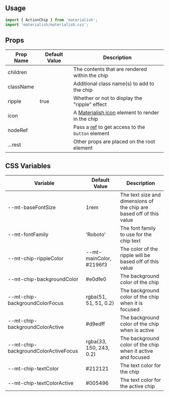 ## Usage

```jsx
import { ActionChip } from 'materialish';
import 'materialish/materialish.css';
```

## Props

| Prop Name | Default Value | Description                                                                                        |
| --------- | ------------- | -------------------------------------------------------------------------------------------------- |
| children  |               | The contents that are rendered within the chip                                                     |
| className |               | Additional class name(s) to add to the chip                                                        |
| ripple    | true          | Whether or not to display the "ripple" effect                                                      |
| icon      |               | A [Materialish icon](/icons) element to render in the chip                                         |
| nodeRef   |               | Pass a [ref](https://reactjs.org/docs/refs-and-the-dom.html) to get access to the `button` element |
| ...rest   |               | Other props are placed on the root element                                                         |

## CSS Variables

| Variable                             | Default Value           | Description                                                          |
| ------------------------------------ | ----------------------- | -------------------------------------------------------------------- |
| --mt-baseFontSize                    | 1rem                    | The text size and dimensions of the chip are based off of this value |
| --mt-fontFamily                      | 'Roboto'                | The font family to use for the chip text                             |
| --mt-chip-rippleColor                | --mt-mainColor, #2196f3 | The color of the ripple will be based off of this value              |
| --mt-chip-backgroundColor            | #e0dfe0                 | The background color of the chip                                     |
| --mt-chip-backgroundColorFocus       | rgba(51, 51, 51, 0.2)   | The background color of the chip when it is focused                  |
| --mt-chip-backgroundColorActive      | #d9edff                 | The background color of the chip when is active                      |
| --mt-chip-backgroundColorActiveFocus | rgba(33, 150, 243, 0.2) | The background color of the chip when it active and focused          |
| --mt-chip-textColor                  | #212121                 | The text color for the chip                                          |
| --mt-chip-textColorActive            | #005496                 | The text color for the active chip                                   |
